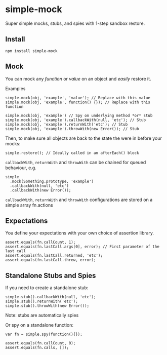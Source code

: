 # simple-mock

Super simple mocks, stubs, and spies with 1-step sandbox restore.

## Install

`npm install simple-mock`

## Mock

You can mock any *function* or *value* on an object and *easily* restore it.

Examples

```
simple.mock(obj, 'example', 'value'); // Replace with this value
simple.mock(obj, 'example', function() {}); // Replace with this function

simple.mock(obj, 'example') // Spy on underlying method *or* stub
simple.mock(obj, 'example').callbackWith(null, 'etc'); // Stub
simple.mock(obj, 'example').returnWith('etc'); // Stub
simple.mock(obj, 'example').throwWith(new Error()); // Stub
```

Then, to make sure all objects are back to the state the were in before your mocks:

```
simple.restore(); // Ideally called in an afterEach() block 
```

`callbackWith`, `returnWith` and `throwWith` can be chained for queued behaviour, e.g.

```
simple
  .mock(Something.prototype, 'example')
  .callbackWith(null, 'etc')
  .callbackWith(new Error());
```

`callbackWith`, `returnWith` and `throwWith` configurations are stored on a simple array fn.actions 

## Expectations

You define your expectations with your own choice of assertion library.

```
assert.equals(fn.callCount, 1);
assert.equals(fn.lastCall.args[0], error); // First parameter of the last call
assert.equals(fn.lastCall.returned, 'etc');
assert.equals(fn.lastCall.threw, error);
```

## Standalone Stubs and Spies

If you need to create a standalone stub:

```
simple.stub().callbackWith(null, 'etc');
simple.stub().returnWith('etc');
simple.stub().throwWith(new Error());
```
Note: stubs are automatically spies

Or spy on a standalone function:

```
var fn = simple.spy(function(){});

assert.equals(fn.callCount, 0);
assert.equals(fn.calls, []);
```
